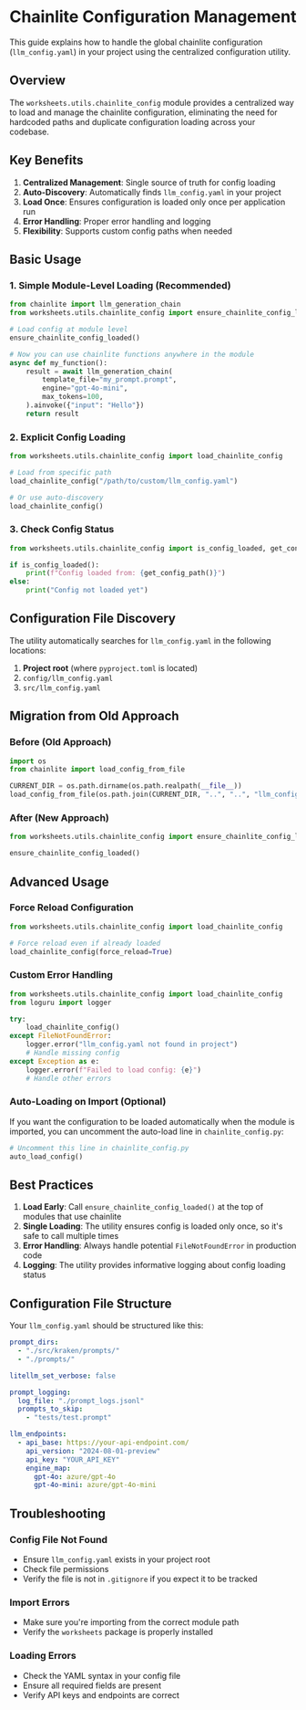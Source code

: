 # Chainlite Configuration Management

This guide explains how to handle the global chainlite configuration (`llm_config.yaml`) in your project using the centralized configuration utility.

## Overview

The `worksheets.utils.chainlite_config` module provides a centralized way to load and manage the chainlite configuration, eliminating the need for hardcoded paths and duplicate configuration loading across your codebase.

## Key Benefits

1. **Centralized Management**: Single source of truth for config loading
2. **Auto-Discovery**: Automatically finds `llm_config.yaml` in your project
3. **Load Once**: Ensures configuration is loaded only once per application run
4. **Error Handling**: Proper error handling and logging
5. **Flexibility**: Supports custom config paths when needed

## Basic Usage

### 1. Simple Module-Level Loading (Recommended)

```python
from chainlite import llm_generation_chain
from worksheets.utils.chainlite_config import ensure_chainlite_config_loaded

# Load config at module level
ensure_chainlite_config_loaded()

# Now you can use chainlite functions anywhere in the module
async def my_function():
    result = await llm_generation_chain(
        template_file="my_prompt.prompt",
        engine="gpt-4o-mini",
        max_tokens=100,
    ).ainvoke({"input": "Hello"})
    return result
```

### 2. Explicit Config Loading

```python
from worksheets.utils.chainlite_config import load_chainlite_config

# Load from specific path
load_chainlite_config("/path/to/custom/llm_config.yaml")

# Or use auto-discovery
load_chainlite_config()
```

### 3. Check Config Status

```python
from worksheets.utils.chainlite_config import is_config_loaded, get_config_path

if is_config_loaded():
    print(f"Config loaded from: {get_config_path()}")
else:
    print("Config not loaded yet")
```

## Configuration File Discovery

The utility automatically searches for `llm_config.yaml` in the following locations:

1. **Project root** (where `pyproject.toml` is located)
2. `config/llm_config.yaml`
3. `src/llm_config.yaml`

## Migration from Old Approach

### Before (Old Approach)
```python
import os
from chainlite import load_config_from_file

CURRENT_DIR = os.path.dirname(os.path.realpath(__file__))
load_config_from_file(os.path.join(CURRENT_DIR, "..", "..", "llm_config.yaml"))
```

### After (New Approach)
```python
from worksheets.utils.chainlite_config import ensure_chainlite_config_loaded

ensure_chainlite_config_loaded()
```

## Advanced Usage

### Force Reload Configuration

```python
from worksheets.utils.chainlite_config import load_chainlite_config

# Force reload even if already loaded
load_chainlite_config(force_reload=True)
```

### Custom Error Handling

```python
from worksheets.utils.chainlite_config import load_chainlite_config
from loguru import logger

try:
    load_chainlite_config()
except FileNotFoundError:
    logger.error("llm_config.yaml not found in project")
    # Handle missing config
except Exception as e:
    logger.error(f"Failed to load config: {e}")
    # Handle other errors
```

### Auto-Loading on Import (Optional)

If you want the configuration to be loaded automatically when the module is imported, you can uncomment the auto-load line in `chainlite_config.py`:

```python
# Uncomment this line in chainlite_config.py
auto_load_config()
```

## Best Practices

1. **Load Early**: Call `ensure_chainlite_config_loaded()` at the top of modules that use chainlite
2. **Single Loading**: The utility ensures config is loaded only once, so it's safe to call multiple times
3. **Error Handling**: Always handle potential `FileNotFoundError` in production code
4. **Logging**: The utility provides informative logging about config loading status

## Configuration File Structure

Your `llm_config.yaml` should be structured like this:

```yaml
prompt_dirs:
  - "./src/kraken/prompts/"
  - "./prompts/"

litellm_set_verbose: false

prompt_logging:
  log_file: "./prompt_logs.jsonl"
  prompts_to_skip:
    - "tests/test.prompt"

llm_endpoints:
  - api_base: https://your-api-endpoint.com/
    api_version: "2024-08-01-preview"
    api_key: "YOUR_API_KEY"
    engine_map:
      gpt-4o: azure/gpt-4o
      gpt-4o-mini: azure/gpt-4o-mini
```

## Troubleshooting

### Config File Not Found
- Ensure `llm_config.yaml` exists in your project root
- Check file permissions
- Verify the file is not in `.gitignore` if you expect it to be tracked

### Import Errors
- Make sure you're importing from the correct module path
- Verify the `worksheets` package is properly installed

### Loading Errors
- Check the YAML syntax in your config file
- Ensure all required fields are present
- Verify API keys and endpoints are correct

